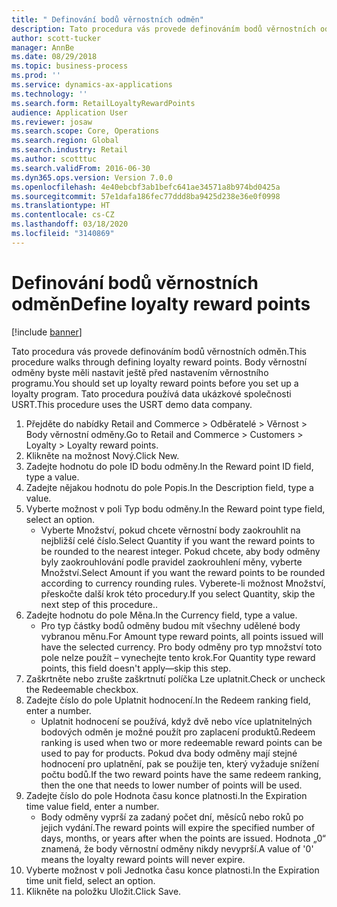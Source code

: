```yaml
---
title: " Definování bodů věrnostních odměn"
description: Tato procedura vás provede definováním bodů věrnostních odměn.
author: scott-tucker
manager: AnnBe
ms.date: 08/29/2018
ms.topic: business-process
ms.prod: ''
ms.service: dynamics-ax-applications
ms.technology: ''
ms.search.form: RetailLoyaltyRewardPoints
audience: Application User
ms.reviewer: josaw
ms.search.scope: Core, Operations
ms.search.region: Global
ms.search.industry: Retail
ms.author: scotttuc
ms.search.validFrom: 2016-06-30
ms.dyn365.ops.version: Version 7.0.0
ms.openlocfilehash: 4e40ebcbf3ab1befc641ae34571a8b974bd0425a
ms.sourcegitcommit: 57e1dafa186fec77ddd8ba9425d238e36e0f0998
ms.translationtype: HT
ms.contentlocale: cs-CZ
ms.lasthandoff: 03/18/2020
ms.locfileid: "3140869"
---
```

# <a name="define-loyalty-reward-points"></a><span data-ttu-id="1dc64-103"> Definování bodů věrnostních odměn</span><span class="sxs-lookup"><span data-stu-id="1dc64-103">Define loyalty reward points</span></span>

[!include [banner](../includes/banner.md)]

<span data-ttu-id="1dc64-104">Tato procedura vás provede definováním bodů věrnostních odměn.</span><span class="sxs-lookup"><span data-stu-id="1dc64-104">This procedure walks through defining loyalty reward points.</span></span> <span data-ttu-id="1dc64-105">Body věrnostní odměny byste měli nastavit ještě před nastavením věrnostního programu.</span><span class="sxs-lookup"><span data-stu-id="1dc64-105">You should set up loyalty reward points before you set up a loyalty program.</span></span> <span data-ttu-id="1dc64-106">Tato procedura používá data ukázkové společnosti USRT.</span><span class="sxs-lookup"><span data-stu-id="1dc64-106">This procedure uses the USRT demo data company.</span></span>

1. <span data-ttu-id="1dc64-107">Přejděte do nabídky Retail and Commerce > Odběratelé > Věrnost > Body věrnostní odměny.</span><span class="sxs-lookup"><span data-stu-id="1dc64-107">Go to Retail and Commerce > Customers > Loyalty > Loyalty reward points.</span></span>
2. <span data-ttu-id="1dc64-108">Klikněte na možnost Nový.</span><span class="sxs-lookup"><span data-stu-id="1dc64-108">Click New.</span></span>
3. <span data-ttu-id="1dc64-109">Zadejte hodnotu do pole ID bodu odměny.</span><span class="sxs-lookup"><span data-stu-id="1dc64-109">In the Reward point ID field, type a value.</span></span>
4. <span data-ttu-id="1dc64-110">Zadejte nějakou hodnotu do pole Popis.</span><span class="sxs-lookup"><span data-stu-id="1dc64-110">In the Description field, type a value.</span></span>
5. <span data-ttu-id="1dc64-111">Vyberte možnost v poli Typ bodu odměny.</span><span class="sxs-lookup"><span data-stu-id="1dc64-111">In the Reward point type field, select an option.</span></span>
    * <span data-ttu-id="1dc64-112">Vyberte Množství, pokud chcete věrnostní body zaokrouhlit na nejbližší celé číslo.</span><span class="sxs-lookup"><span data-stu-id="1dc64-112">Select Quantity if you want the reward points to be rounded to the nearest integer.</span></span> <span data-ttu-id="1dc64-113">Pokud chcete, aby body odměny byly zaokrouhlování podle pravidel zaokrouhlení měny, vyberte Množství.</span><span class="sxs-lookup"><span data-stu-id="1dc64-113">Select Amount if you want the reward points to be rounded according to currency rounding rules.</span></span> <span data-ttu-id="1dc64-114">Vyberete-li možnost Množství, přeskočte další krok této procedury.</span><span class="sxs-lookup"><span data-stu-id="1dc64-114">If you select Quantity, skip the next step of this procedure..</span></span>  
6. <span data-ttu-id="1dc64-115">Zadejte hodnotu do pole Měna.</span><span class="sxs-lookup"><span data-stu-id="1dc64-115">In the Currency field, type a value.</span></span>
    * <span data-ttu-id="1dc64-116">Pro typ částky bodů odměny budou mít všechny udělené body vybranou měnu.</span><span class="sxs-lookup"><span data-stu-id="1dc64-116">For Amount type reward points, all points issued will have the selected currency.</span></span> <span data-ttu-id="1dc64-117">Pro body odměny pro typ množství toto pole nelze použít – vynechejte tento krok.</span><span class="sxs-lookup"><span data-stu-id="1dc64-117">For Quantity type reward points, this field doesn't apply—skip this step.</span></span>  
7. <span data-ttu-id="1dc64-118">Zaškrtněte nebo zrušte zaškrtnutí políčka Lze uplatnit.</span><span class="sxs-lookup"><span data-stu-id="1dc64-118">Check or uncheck the Redeemable checkbox.</span></span>
8. <span data-ttu-id="1dc64-119">Zadejte číslo do pole Uplatnit hodnocení.</span><span class="sxs-lookup"><span data-stu-id="1dc64-119">In the Redeem ranking field, enter a number.</span></span>
    * <span data-ttu-id="1dc64-120">Uplatnit hodnocení se používá, když dvě nebo více uplatnitelných bodových odměn je možné použít pro zaplacení produktů.</span><span class="sxs-lookup"><span data-stu-id="1dc64-120">Redeem ranking is used when two or more redeemable reward points can be used to pay for products.</span></span> <span data-ttu-id="1dc64-121">Pokud dva body odměny mají stejné hodnocení pro uplatnění, pak se použije ten, který vyžaduje snížení počtu bodů.</span><span class="sxs-lookup"><span data-stu-id="1dc64-121">If the two reward points have the same redeem ranking, then the one that needs to lower number of points will be used.</span></span>  
9. <span data-ttu-id="1dc64-122">Zadejte číslo do pole Hodnota času konce platnosti.</span><span class="sxs-lookup"><span data-stu-id="1dc64-122">In the Expiration time value field, enter a number.</span></span>
    * <span data-ttu-id="1dc64-123">Body odměny vyprší za zadaný počet dní, měsíců nebo roků po jejich vydání.</span><span class="sxs-lookup"><span data-stu-id="1dc64-123">The reward points will expire the specified number of days, months, or years after when the points are issued.</span></span> <span data-ttu-id="1dc64-124">Hodnota „0“ znamená, že body věrnostní odměny nikdy nevyprší.</span><span class="sxs-lookup"><span data-stu-id="1dc64-124">A value of '0' means the loyalty reward points will never expire.</span></span>  
10. <span data-ttu-id="1dc64-125">Vyberte možnost v poli Jednotka času konce platnosti.</span><span class="sxs-lookup"><span data-stu-id="1dc64-125">In the Expiration time unit field, select an option.</span></span>
11. <span data-ttu-id="1dc64-126">Klikněte na položku Uložit.</span><span class="sxs-lookup"><span data-stu-id="1dc64-126">Click Save.</span></span>

